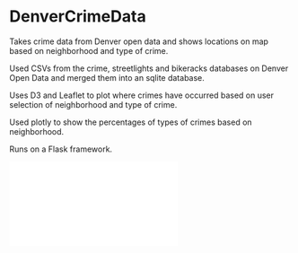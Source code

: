 # DenverCrimeData
Takes crime data from Denver open data and shows locations on map based on neighborhood and type of crime.

Used CSVs from the crime, streetlights and bikeracks databases on Denver Open Data and merged them into an sqlite database.

Uses D3 and Leaflet to plot where crimes have occurred based on user selection of neighborhood and type of crime.

Used plotly to show the percentages of types of crimes based on neighborhood.

Runs on a Flask framework.

![Screenshot](Crime%20Map%20Screen%20Shot.pdf)
   
